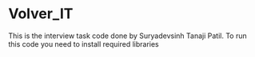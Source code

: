 # Volver_IT
This is the interview task code done by Suryadevsinh Tanaji Patil.
To run this code you need to install required libraries
